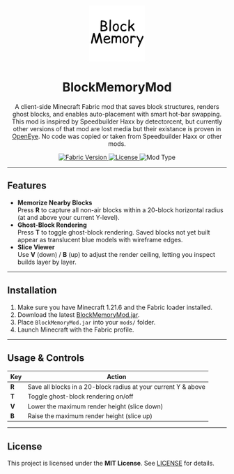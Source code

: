 <p align="center">
  <img src="https://github.com/Nooded/BlockMemory/raw/master/src/main/resources/assets/blockmemory/icon.png" width="128" alt="BlockMemoryMod Icon"/>
</p>

<h1 align="center">BlockMemoryMod</h1>

<p align="center">
  A client-side Minecraft Fabric mod that saves block structures, renders ghost blocks, and enables auto-placement with smart hot-bar swapping.<br>
  This mod is inspired by Speedbuilder Haxx by detectorcent, but currently other versions of that mod are lost media but their existance is proven in <a href="https://openeye.openmods.info/mod/speedbuilderhaxx">OpenEye</a>.
No code was copied or taken from Speedbuilder Haxx or other mods.
</p>

<p align="center">
  <a href="https://fabricmc.net/">
    <img alt="Fabric Version" src="https://img.shields.io/badge/Fabric-1.21.6-brightgreen.svg" />
  </a>
  <a href="LICENSE">
    <img alt="License" src="https://img.shields.io/badge/license-MIT-blue.svg" />
  </a>
  <img alt="Mod Type" src="https://img.shields.io/badge/client--side-only-blueviolet" />
</p>

<hr>




## Features

- **Memorize Nearby Blocks**  
  Press **R** to capture all non-air blocks within a 20-block horizontal radius (at and above your current Y-level).  
- **Ghost-Block Rendering**  
  Press **T** to toggle ghost-block rendering. Saved blocks not yet built appear as translucent blue models with wireframe edges.  
- **Slice Viewer**  
  Use **V** (down) / **B** (up) to adjust the render ceiling, letting you inspect builds layer by layer. 

---

## Installation

1. Make sure you have Minecraft 1.21.6 and the Fabric loader installed.  
2. Download the latest [BlockMemoryMod.jar](https://github.com/YourRepo/BlockMemoryMod/releases).  
3. Place `BlockMemoryMod.jar` into your `mods/` folder.  
4. Launch Minecraft with the Fabric profile.

---

## Usage & Controls

| Key             | Action                                                             |
| --------------- | ------------------------------------------------------------------ |
| **R**           | Save all blocks in a 20-block radius at your current Y & above     |
| **T**           | Toggle ghost-block rendering on/off                                |
| **V**           | Lower the maximum render height (slice down)                       |
| **B**           | Raise the maximum render height (slice up)                         |

---

## License

This project is licensed under the **MIT License**. See [LICENSE](LICENSE) for details.
